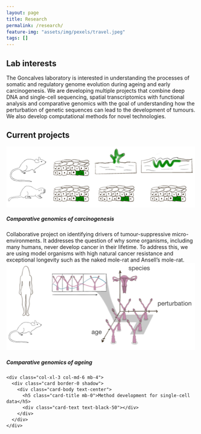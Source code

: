 ```yaml
---
layout: page
title: Research
permalink: /research/
feature-img: "assets/img/pexels/travel.jpeg"
tags: []
---
```


## Lab interests
The Goncalves laboratory is interested in understanding the processes of somatic and regulatory genome evolution during ageing and early carcinogenesis. We are developing multiple projects that combine deep DNA and single-cell sequencing, spatial transcriptomics with functional analysis and comparative genomics with the goal of understanding how the perturbation of genetic sequences can lead to the development of tumours. We also develop computational methods for novel technologies.

## Current projects
<div class="container">
  <div class="row">
    <div class="col-xl-3 col-md-6 mb-4">
      <div class="card border-0 shadow">
        <img src="/assets/img/carcinogenesis.png" class="card-img-top" width="500" alt="...">
        <div class="card-body text-center">
          <h5 class="card-title mb-0">Comparative genomics of carcinogenesis</h5>
          <div class="card-text text-black-50" width="500">Collaborative project on identifying drivers of tumour-suppressive micro-environments. It addresses the question of why some organisms, including many humans, never develop cancer in their lifetime. To address this, we are using model organisms with high natural cancer resistance and exceptional longevity such as the naked mole-rat and Ansell’s mole-rat.</div>
        </div>
      </div>
    </div>
    <div class="col-xl-3 col-md-6 mb-4">
      <div class="card border-0 shadow">
        <img src="/assets/img/ageing.png" class="card-img-top" width="500" alt="...">
        <div class="card-body text-center">
          <h5 class="card-title mb-0">Comparative genomics of ageing</h5>
          <div class="card-text text-black-50"></div>
        </div>
      </div>
    </div>
    
    <div class="col-xl-3 col-md-6 mb-4">
      <div class="card border-0 shadow">
        <div class="card-body text-center">
          <h5 class="card-title mb-0">Method development for single-cell data</h5>
          <div class="card-text text-black-50"></div>
        </div>
      </div>
    </div>

  </div>
</div>
